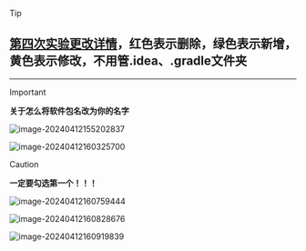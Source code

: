 > [!tip]
>
> ## [第四次实验更改详情](https://github.com/caolib/android_test/commit/ef791ca34e9b259c095f7860bbd19fcaeb0d6e14?diff=split&w=1#diff-8cff73265af19c059547b76aca8882cbaa3209291406f52df1dafbbc78e80c46)，红色表示删除，绿色表示新增，黄色表示修改，不用管.idea、.gradle文件夹

---

> [!important]
>
> **关于怎么将软件包名改为你的名字**

![image-20240412155202837](https://img2.imgtp.com/2024/04/12/GXe4zY6F.png)

![image-20240412160325700](https://img2.imgtp.com/2024/04/12/myOJVuiT.png)

> [!caution]
>
> **一定要勾选第一个！！！**

![image-20240412160759444](https://img2.imgtp.com/2024/04/12/5ZfPAs3e.png)

![image-20240412160828676](https://img2.imgtp.com/2024/04/12/yyLETyTi.png)

![image-20240412160919839](https://img2.imgtp.com/2024/04/12/LAxp2XFc.png)
